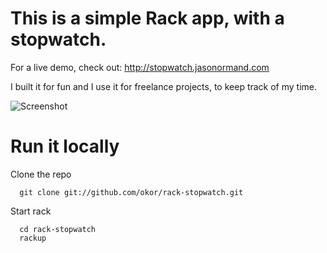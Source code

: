 This is a simple Rack app, with a stopwatch.
=========================================

For a live demo, check out: http://stopwatch.jasonormand.com

I built it for fun and I use it for freelance projects, to keep track of my time.

![Screenshot](http://github.com/okor/rack-stopwatch/raw/master/screenshot.png)


Run it locally
=========

Clone the repo

      git clone git://github.com/okor/rack-stopwatch.git

Start rack

      cd rack-stopwatch
      rackup

